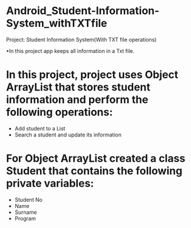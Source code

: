 # Android_Student-Information-System_withTXTfile

Project: Student Information System(With TXT file operations)

•In this project app keeps all information in a Txt file.

# In this project, project uses Object ArrayList that stores student information and perform the following operations:
- Add student to a List
- Search a student and update its information

# For Object ArrayList created a class Student that contains the following private variables:
- Student No
- Name
- Surname
- Program
